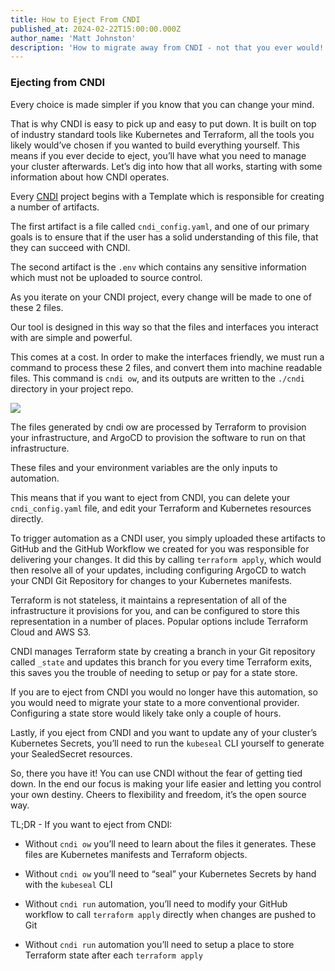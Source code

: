 ```yaml
---
title: How to Eject From CNDI
published_at: 2024-02-22T15:00:00.000Z
author_name: 'Matt Johnston'
description: 'How to migrate away from CNDI - not that you ever would!'
---
```


### Ejecting from CNDI

Every choice is made simpler if you know that you can change your mind.

That is why CNDI is easy to pick up and easy to put down. It is built on top of
industry standard tools like Kubernetes and Terraform, all the tools you likely
would’ve chosen if you wanted to build everything yourself. This means if you
ever decide to eject, you’ll have what you need to manage your cluster
afterwards. Let’s dig into how that all works, starting with some information
about how CNDI operates.

Every
[CNDI](https://cndi.run/?utm_content=blog_cndi-how-to-eject_cndi_link&utm_campaign=cndi-how-to-eject_blog&utm_source=https://cndi.dev/blog/cndi-how-to-eject&utm_medium=blog&utm_id=8062)
project begins with a Template which is responsible for creating a number of
artifacts.

The first artifact is a file called `cndi_config.yaml`, and one of our primary
goals is to ensure that if the user has a solid understanding of this file, that
they can succeed with CNDI.

The second artifact is the `.env` which contains any sensitive information which
must not be uploaded to source control.

As you iterate on your CNDI project, every change will be made to one of these 2
files.

Our tool is designed in this way so that the files and interfaces you interact
with are simple and powerful.

This comes at a cost. In order to make the interfaces friendly, we must run a
command to process these 2 files, and convert them into machine readable files.
This command is `cndi ow`, and its outputs are written to the `./cndi` directory
in your project repo.

![](/images/blog/cndi-how-to-eject/cndi-ow-visual.png)

The files generated by cndi ow are processed by Terraform to provision your
infrastructure, and ArgoCD to provision the software to run on that
infrastructure.

These files and your environment variables are the only inputs to automation.

This means that if you want to eject from CNDI, you can delete your
`cndi_config.yaml` file, and edit your Terraform and Kubernetes resources
directly.

To trigger automation as a CNDI user, you simply uploaded these artifacts to
GitHub and the GitHub Workflow we created for you was responsible for delivering
your changes. It did this by calling `terraform apply`, which would then resolve
all of your updates, including configuring ArgoCD to watch your CNDI Git
Repository for changes to your Kubernetes manifests.

Terraform is not stateless, it maintains a representation of all of the
infrastructure it provisions for you, and can be configured to store this
representation in a number of places. Popular options include Terraform Cloud
and AWS S3.

CNDI manages Terraform state by creating a branch in your Git repository called
`_state` and updates this branch for you every time Terraform exits, this saves
you the trouble of needing to setup or pay for a state store.

If you are to eject from CNDI you would no longer have this automation, so you
would need to migrate your state to a more conventional provider. Configuring a
state store would likely take only a couple of hours.

Lastly, if you eject from CNDI and you want to update any of your cluster’s
Kubernetes Secrets, you’ll need to run the `kubeseal` CLI yourself to generate
your SealedSecret resources.

So, there you have it! You can use CNDI without the fear of getting tied down.
In the end our focus is making your life easier and letting you control your own
destiny. Cheers to flexibility and freedom, it’s the open source way.

TL;DR - If you want to eject from CNDI:

- Without `cndi ow` you’ll need to learn about the files it generates. These
  files are Kubernetes manifests and Terraform objects.

- Without `cndi ow` you’ll need to “seal” your Kubernetes Secrets by hand with
  the `kubeseal` CLI

- Without `cndi run` automation, you’ll need to modify your GitHub workflow to
  call `terraform apply` directly when changes are pushed to Git

- Without `cndi run` automation you’ll need to setup a place to store Terraform
  state after each `terraform apply`
